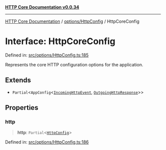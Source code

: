 [**HTTP Core Documentation v0.0.34**](../../../README.md)

***

[HTTP Core Documentation](../../../modules.md) / [options/HttpConfig](../README.md) / HttpCoreConfig

# Interface: HttpCoreConfig

Defined in: [src/options/HttpConfig.ts:185](https://github.com/stonemjs/http-core/blob/424f80742be298e137f118c0e2e80266a8a78f3c/src/options/HttpConfig.ts#L185)

Represents the core HTTP configuration options for the application.

## Extends

- `Partial`\<`AppConfig`\<[`IncomingHttpEvent`](../../../IncomingHttpEvent/classes/IncomingHttpEvent.md), [`OutgoingHttpResponse`](../../../OutgoingHttpResponse/classes/OutgoingHttpResponse.md)\>\>

## Properties

### http

> **http**: `Partial`\<[`HttpConfig`](HttpConfig.md)\>

Defined in: [src/options/HttpConfig.ts:186](https://github.com/stonemjs/http-core/blob/424f80742be298e137f118c0e2e80266a8a78f3c/src/options/HttpConfig.ts#L186)
